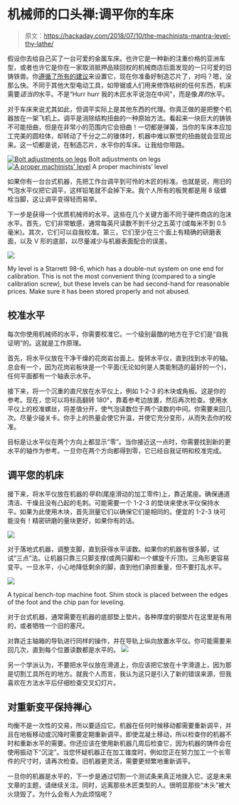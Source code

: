 # 机械师的口头禅:调平你的车床

> 原文：<https://hackaday.com/2018/07/10/the-machinists-mantra-level-thy-lathe/>

假设你去给自己买了一台可爱的金属车床。也许它是一种新的注重价格的亚洲车型，或者也许它是你在一家取消抵押品赎回权的机械商店后面发现的一只可爱的旧铸铁兽。你[遵循了所有的建议](http://hackaday.com/2018/06/04/preparing-for-a-lathe/)来设置它，现在你准备好制造芯片了，对吗？嗯，没那么快。不同于其他大型电动工具，如带锯或人们用来修饰枯树的任何东西，机床需要*适当的*水平。不是“Hurr hurr 我的木匠水平说泡在中间”，而是像*真的*水平。

对于车床来说尤其如此，但调平实际上是其他东西的代理。你真正做的是把整个机器放在一架飞机上。调平是消除结构扭曲的一种原始方法。看起来一块巨大的铸铁不可能扭曲，但是在非常小的范围内它会扭曲！一切都是弹簧，当你的车床本应加工完美的圆柱体，却转动了千分之二的锥体时，机器中难以察觉的扭曲就会显现出来。这一切都是说，在制造芯片，水平你的车床。让我给你带路。

 [![Bolt adjustments on legs](img/29bee819d6b7cda6efeae487fff43900.png "IMG_9178")](https://hackaday.com/2018/07/10/the-machinists-mantra-level-thy-lathe/img_9178/) Bolt adjustments on legs [![A proper machinists' level](img/249cbef9c9511244f5e55a804b5f6013.png "IMG_9173")](https://hackaday.com/2018/07/10/the-machinists-mantra-level-thy-lathe/img_9173/) A proper machinists’ level

如果你有一台台式机器，先把工作台调平到可怜的木匠的标准。也就是说，用旧的气泡水平仪把它调平，这样铅笔就不会掉下来。我个人所有的板凳都是用 8 级螺栓当脚，这让调平变得轻而易举。

下一步是获得一个优质机械师的水平。这些在几个关键方面不同于硬件商店的泡沫水平。首先，它们非常敏感，通常每英尺读数不到千分之五英寸(或每米不到 0.5 毫米)。其次，它们可以自我校准。第三，它们至少在三个面上有精确的研磨表面，以及 V 形的底部，以尽量减少与机器表面配合的误差。

![](img/abf1ac60c7b36700e6175cdc5d39922a.png)

My level is a Starrett 98-6, which has a double-nut system on one end for calibration. This is not the most convenient thing (compared to a single calibration screw), but these levels can be had second-hand for reasonable prices. Make sure it has been stored properly and not abused.

## 校准水平

每次你使用机械师的水平，你需要校准它。一个级别最酷的地方在于它们是“自我证明”的。这就是工作原理。

首先，将水平仪放在干净干燥的花岗岩台面上。旋转水平仪，直到找到水平的轴。总会有一个，因为花岗岩板块是一个平面(无论如何是人类能制造的最好的一个)，任何平面都有一个轴表示水平。

接下来，将一个沉重的直尺放在水平仪上，例如 1-2-3 的木块或角板。这是你的参考。现在，您可以将标高翻转 180°，靠着参考边放置，然后再次检查。使用水平仪上的校准螺丝，将差值分开，使气泡读数位于两个读数的中间。你需要来回几次。尽量少碰关卡。你手上的热量会使它升温，并使它充分变形，从而失去你的校准。

目标是让水平仪在两个方向上都显示“零”。当你接近这一点时，你需要找到新的更水平的轴作为参考。一旦你在两个方向都得到零，它已经自我证明和校准完成。

## 调平您的机床

接下来，将水平仪放在机器的*导轨*(尾座滑动的加工零件)上，靠近尾座。确保通道清洁、干燥且没有凸起的毛刺。可能需要一个 1-2-3 的垫块来使水平仪保持水平。如果为此使用木块，首先测量它们以确保它们是相同的。便宜的 1-2-3 块可能没有！精密研磨的量块更好，如果你有的话。

![](img/b6b75a56e736ff62d898df9cb26b2637.png)

对于落地式机器，调整支脚，直到获得水平读数。如果你的机器有很多脚，试试“三点”法。让机器只靠三只脚支撑(或两只脚和一个螺旋千斤顶)。三角形更容易变平。一旦水平，小心地降低剩余的脚，直到他们承担重量，但不要打乱水平。

![](img/d2a444e45ad21cd2447478a107364bb7.png)

A typical bench-top machine foot. Shim stock is placed between the edges of the foot and the chip pan for leveling.

对于台式机器，通常需要在机器的底部垫上垫片。各种厚度的钢垫片在这里是有用的，或者牺牲一个旧的塞尺。

对靠近主轴箱的导轨进行同样的操作，并在导轨上纵向放置水平仪。你可能需要来回几次，直到每个位置读数都是水平的。
![](img/785eae292b4541220125e238cbf71da1.png)

另一个学派认为，不要把水平仪放在滑道上，你应该把它放在十字滑道上，因为那是切割工具所在的地方。就我个人而言，我认为这只是引入了新的错误来源，但我喜欢在方法水平后仔细检查交叉幻灯片。

## 对重新变平保持禅心

均衡不是一次性的交易，所以要适应它。机器在任何时候移动都需要重新调平，并且在地板移动或沉降时需要定期重新调平。即使混凝土移动，所以检查你的机器不时和重新水平的需要。你还应该在使用新机器几周后检查它，因为机器的铸件会在使用振动下“沉淀”。当您怀疑机器正在加工锥度时，例如您正在努力加工一个长零件的尺寸时，请再次检查。旧机器更灵活，需要更频繁地重新调平。

一旦你的机器是水平的，下一步是通过切割一个测试条来真正地拨入它。这是未来文章的主题，请继续关注。同时，远离那些木匠类型的人。很明显那些“木头”被大火烧毁了。为什么会有人为此烦恼呢？